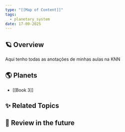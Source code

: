 ```yaml
---
type: "[[Map of Content]]"
tags:
  - planetary_system
date: 17-09-2025
---
```

## 🪐 Overview
Aqui tenho todas as anotações de minhas aulas na KNN
## 🌎 Planets
- [[Book 3]]
## ✨ Related Topics

## 🔎 Review in the future